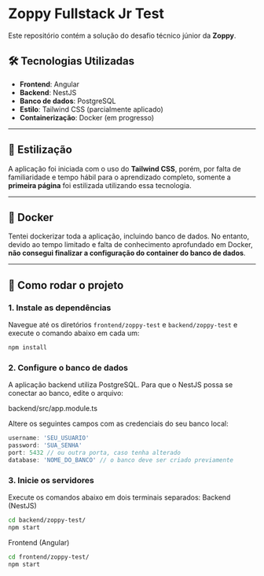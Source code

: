 # Zoppy Fullstack Jr Test

Este repositório contém a solução do desafio técnico júnior da **Zoppy**.

## 🛠 Tecnologias Utilizadas

- **Frontend**: Angular
- **Backend**: NestJS
- **Banco de dados**: PostgreSQL
- **Estilo**: Tailwind CSS (parcialmente aplicado)
- **Containerização**: Docker (em progresso)

---

## 🎨 Estilização

A aplicação foi iniciada com o uso do **Tailwind CSS**, porém, por falta de familiaridade e tempo hábil para o aprendizado completo, somente a **primeira página** foi estilizada utilizando essa tecnologia.

---

## 🐳 Docker

Tentei dockerizar toda a aplicação, incluindo banco de dados. No entanto, devido ao tempo limitado e falta de conhecimento aprofundado em Docker, **não consegui finalizar a configuração do container do banco de dados**.

---

## 🚀 Como rodar o projeto

### 1. Instale as dependências

Navegue até os diretórios `frontend/zoppy-test` e `backend/zoppy-test` e execute o comando abaixo em cada um:

```bash
npm install
```

### 2. Configure o banco de dados

A aplicação backend utiliza PostgreSQL. Para que o NestJS possa se conectar ao banco, edite o arquivo:

backend/src/app.module.ts

Altere os seguintes campos com as credenciais do seu banco local:

```ts
username: 'SEU_USUARIO'
password: 'SUA_SENHA'
port: 5432 // ou outra porta, caso tenha alterado
database: 'NOME_DO_BANCO' // o banco deve ser criado previamente
```

### 3. Inicie os servidores

Execute os comandos abaixo em dois terminais separados:
Backend (NestJS)

```bash
cd backend/zoppy-test/
npm start
```

Frontend (Angular)

```bash
cd frontend/zoppy-test/
npm start
```
